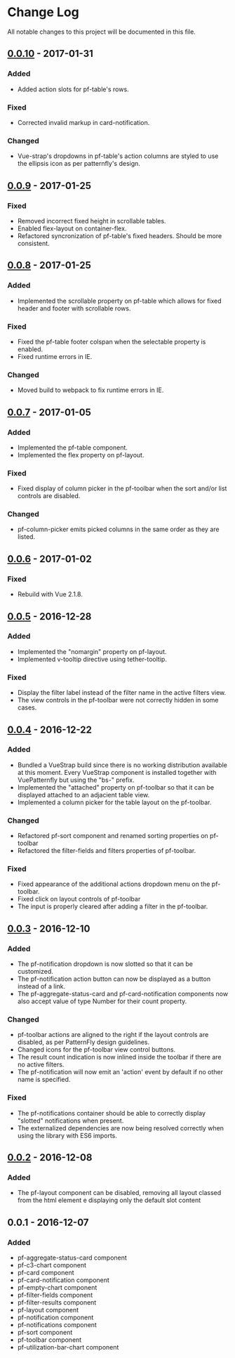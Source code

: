 # Change Log
All notable changes to this project will be documented in this file.

## [0.0.10] - 2017-01-31
### Added
- Added action slots for pf-table's rows.

### Fixed
- Corrected invalid markup in card-notification.

### Changed
- Vue-strap's dropdowns in pf-table's action columns are styled to use the ellipsis icon as per patternfly's design.

## [0.0.9] - 2017-01-25
### Fixed
- Removed incorrect fixed height in scrollable tables.
- Enabled flex-layout on container-flex.
- Refactored syncronization of pf-table's fixed headers. Should be more consistent.

## [0.0.8] - 2017-01-25
### Added
- Implemented the scrollable property on pf-table which allows for fixed header and footer with scrollable rows.

### Fixed
- Fixed the pf-table footer colspan when the selectable property is enabled.
- Fixed runtime errors in IE.

### Changed
- Moved build to webpack to fix runtime errors in IE.

## [0.0.7] - 2017-01-05
### Added
- Implemented the pf-table component.
- Implemented the flex property on pf-layout.

### Fixed
- Fixed display of column picker in the pf-toolbar when the sort and/or list controls are disabled.

### Changed
- pf-column-picker emits picked columns in the same order as they are listed.

## [0.0.6] - 2017-01-02
### Fixed
- Rebuild with Vue 2.1.8.

## [0.0.5] - 2016-12-28
### Added
- Implemented the "nomargin" property on pf-layout.
- Implemented v-tooltip directive using tether-tooltip.

### Fixed
- Display the filter label instead of the filter name in the active filters view.
- The view controls in the pf-toolbar were not correctly hidden in some cases.

## [0.0.4] - 2016-12-22
### Added
- Bundled a VueStrap build since there is no working distribution available at this moment. Every VueStrap component is installed together with VuePatternfly but using the "bs-" prefix.
- Implemented the "attached" property on pf-toolbar so that it can be displayed attached to an adjacient table view.
- Implemented a column picker for the table layout on the pf-toolbar.

### Changed
- Refactored pf-sort component and renamed sorting properties on pf-toolbar
- Refactored the filter-fields and filters properties of pf-toolbar.

### Fixed
- Fixed appearance of the additional actions dropdown menu on the pf-toolbar.
- Fixed click on layout controls of pf-toolbar
- The input is properly cleared after adding a filter in the pf-toolbar.

## [0.0.3] - 2016-12-10
### Added
- The pf-notification dropdown is now slotted so that it can be customized.
- The pf-notification action button can now be displayed as a button instead of a link.
- The pf-aggregate-status-card and pf-card-notification components now also accept value of type Number for their count property.

### Changed
- pf-toolbar actions are aligned to the right if the layout controls are
disabled, as per PatternFly design guidelines.
- Changed icons for the pf-toolbar view control buttons.
- The result count indication is now inlined inside the toolbar if there are no active filters.
- The pf-notification will now emit an 'action' event by default if no other name is specified.

### Fixed
- The pf-notifications container should be able to correctly display "slotted" notifications when present.
- The externalized dependencies are now being resolved correctly when using the library with ES6 imports.

## [0.0.2] - 2016-12-08
### Added
- The pf-layout component can be disabled, removing all layout classed from the html element e displaying only the default slot content

## 0.0.1 - 2016-12-07
### Added
- pf-aggregate-status-card component
- pf-c3-chart component
- pf-card component
- pf-card-notification component
- pf-empty-chart component
- pf-filter-fields component
- pf-filter-results component
- pf-layout component
- pf-notification component
- pf-notifications component
- pf-sort component
- pf-toolbar component
- pf-utilization-bar-chart component

[Unreleased]: https://github.com/mtorromeo/vue-patternfly/compare/v0.0.10...HEAD
[0.0.10]: https://github.com/mtorromeo/vue-patternfly/compare/v0.0.9...v0.0.10
[0.0.9]: https://github.com/mtorromeo/vue-patternfly/compare/v0.0.8...v0.0.9
[0.0.8]: https://github.com/mtorromeo/vue-patternfly/compare/v0.0.7...v0.0.8
[0.0.7]: https://github.com/mtorromeo/vue-patternfly/compare/v0.0.6...v0.0.7
[0.0.6]: https://github.com/mtorromeo/vue-patternfly/compare/v0.0.5...v0.0.6
[0.0.5]: https://github.com/mtorromeo/vue-patternfly/compare/v0.0.4...v0.0.5
[0.0.4]: https://github.com/mtorromeo/vue-patternfly/compare/v0.0.3...v0.0.4
[0.0.3]: https://github.com/mtorromeo/vue-patternfly/compare/v0.0.2...v0.0.3
[0.0.2]: https://github.com/mtorromeo/vue-patternfly/compare/v0.0.1...v0.0.2
